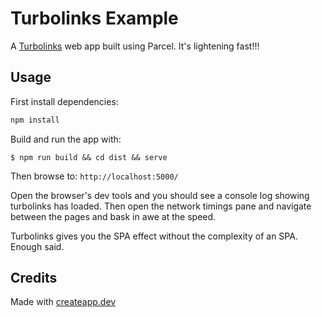 # Turbolinks Example

A [Turbolinks](https://github.com/turbolinks/turbolinks) web app built using Parcel. It's lightening fast!!!

## Usage

First install dependencies:

```sh
npm install
```

Build and run the app with:

    $ npm run build && cd dist && serve

Then browse to: `http://localhost:5000/`

Open the browser's dev tools and you should see a console log showing turbolinks has loaded. Then open the network timings pane and navigate between the pages and bask in awe at the speed.

Turbolinks gives you the SPA effect without the complexity of an SPA. Enough said.

## Credits

Made with [createapp.dev](https://createapp.dev/)
